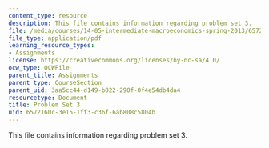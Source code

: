 ```yaml
---
content_type: resource
description: This file contains information regarding problem set 3.
file: /media/courses/14-05-intermediate-macroeconomics-spring-2013/6572160c3e151ff3c36f6ab808c5804b_MIT14_05S13_pset3.pdf
file_type: application/pdf
learning_resource_types:
- Assignments
license: https://creativecommons.org/licenses/by-nc-sa/4.0/
ocw_type: OCWFile
parent_title: Assignments
parent_type: CourseSection
parent_uid: 3aa5cc44-d149-b022-290f-0f4e54db4da4
resourcetype: Document
title: Problem Set 3
uid: 6572160c-3e15-1ff3-c36f-6ab808c5804b
---
```

This file contains information regarding problem set 3.